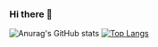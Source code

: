 ### Hi there 👋


![Anurag's GitHub stats](https://github-readme-stats.vercel.app/api?username=Thiago-Marquet&show_icons=true&theme=dark)
[![Top Langs](https://github-readme-stats.vercel.app/api/top-langs/?username=Thiago-Marquet&show_icons=true&theme=dark)](https://github.com/anuraghazra/github-readme-stats)

